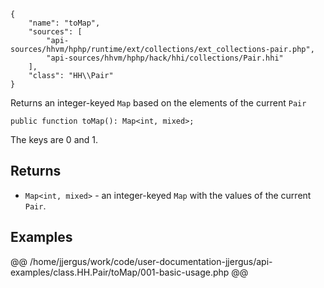 ``` yamlmeta
{
    "name": "toMap",
    "sources": [
        "api-sources/hhvm/hphp/runtime/ext/collections/ext_collections-pair.php",
        "api-sources/hhvm/hphp/hack/hhi/collections/Pair.hhi"
    ],
    "class": "HH\\Pair"
}
```




Returns an integer-keyed ` Map ` based on the elements of the current `` Pair ``




``` Hack
public function toMap(): Map<int, mixed>;
```




The keys are 0 and 1.




## Returns




+ ` Map<int, mixed> ` - an integer-keyed `` Map `` with the values of the current ``` Pair ```.




## Examples










@@ /home/jjergus/work/code/user-documentation-jjergus/api-examples/class.HH.Pair/toMap/001-basic-usage.php @@
<!-- HHAPIDOC -->
